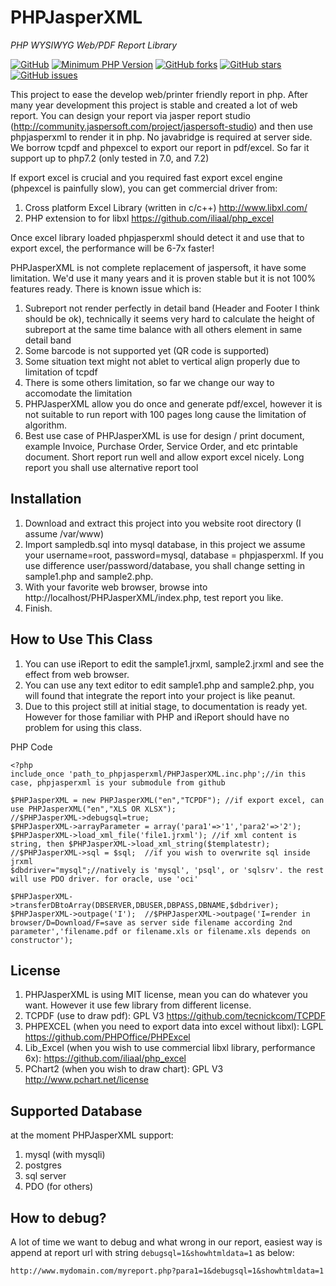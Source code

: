 # PHPJasperXML

_PHP WYSIWYG Web/PDF Report Library_

[![GitHub](https://img.shields.io/github/license/mashape/apistatus.svg)](https://github.com/SIMITGROUP/phpjasperxml)
[![Minimum PHP Version](https://img.shields.io/badge/php-%3E%3D%205.5-yellow.svg?style=flat-square)](https://php.net/)
[![GitHub forks](https://img.shields.io/github/forks/SIMITGROUP/phpjasperxml.svg)](https://github.com/SIMITGROUP/phpjasperxml/network)
[![GitHub stars](https://img.shields.io/github/stars/SIMITGROUP/phpjasperxml.svg)](https://github.com/SIMITGROUP/phpjasperxml/stargazers)
[![GitHub issues](https://img.shields.io/github/issues/SIMITGROUP/phpjasperxml.svg)](https://github.com/SIMITGROUP/phpjasperxml/issues)



This project to ease the develop web/printer friendly report in php. After many year development this project is stable and created a lot of web report. You can design your report via jasper report studio (http://community.jaspersoft.com/project/jaspersoft-studio) and then use phpjasperxml to render it in php. No javabridge is required at server side. We borrow tcpdf and phpexcel to export our report in pdf/excel. So far it support up to php7.2 (only tested in 7.0, and 7.2)

If export excel is crucial and you required fast export excel engine (phpexcel is painfully slow), you can get commercial driver from:
1. Cross platform Excel Library (written in c/c++) http://www.libxl.com/
2. PHP extension to for libxl https://github.com/iliaal/php_excel

Once excel library loaded phpjasperxml should detect it and use that to export excel, the performance will be 6-7x faster!

PHPJasperXML is not complete replacement of jaspersoft, it have some limitation. We'd use it many years and it is proven stable but it is not 100% features ready. There is known issue which is:
1. Subreport not render perfectly in detail band (Header and Footer I think should be ok), technically it seems very hard to calculate the  height of subreport at the same time balance with all others element in same detail band
2. Some barcode is not supported yet (QR code is supported)
3. Some situation text might not ablet to vertical align properly due to limitation of tcpdf
4. There is some others limitation, so far we change our way to accomodate the limitation
5. PHPJasperXML allow you do once and generate pdf/excel, however it is not suitable to run report with 100 pages long cause the limitation of algorithm.
6. Best use case of PHPJasperXML is use for design / print document, example Invoice, Purchase Order, Service Order, and etc printable document. Short report run well and allow export excel nicely. Long report you shall use alternative report tool

Installation
------------------
1. Download and extract this project into you website root directory (I assume /var/www)
2. Import sampledb.sql into mysql database, in this project we assume your username=root, password=mysql, database = phpjasperxml. If you use difference user/password/database, you shall change setting in sample1.php and sample2.php.
3. With your favorite web browser, browse into http://localhost/PHPJasperXML/index.php, test report you like.
4. Finish.

How to Use This Class
------------------
1. You can use iReport to edit the sample1.jrxml, sample2.jrxml and see the effect from web browser.
2. You can use any text editor to edit sample1.php and sample2.php, you will found that integrate the report into your project is like peanut.
3. Due to this project still at initial stage, to documentation is ready yet. However for those familiar with PHP and iReport should have no problem for using this class.


PHP Code
```
<?php
include_once 'path_to_phpjasperxml/PHPJasperXML.inc.php';//in this case, phpjasperxml is your submodule from github

$PHPJasperXML = new PHPJasperXML("en","TCPDF"); //if export excel, can use PHPJasperXML("en","XLS OR XLSX"); 
//$PHPJasperXML->debugsql=true;	
$PHPJasperXML->arrayParameter = array('para1'=>'1','para2'=>'2');
$PHPJasperXML->load_xml_file('file1.jrxml'); //if xml content is string, then $PHPJasperXML->load_xml_string($templatestr);
//$PHPJasperXML->sql = $sql;  //if you wish to overwrite sql inside jrxml
$dbdriver="mysql";//natively is 'mysql', 'psql', or 'sqlsrv'. the rest will use PDO driver. for oracle, use 'oci'

$PHPJasperXML->transferDBtoArray(DBSERVER,DBUSER,DBPASS,DBNAME,$dbdriver);
$PHPJasperXML->outpage('I');  //$PHPJasperXML->outpage('I=render in browser/D=Download/F=save as server side filename according 2nd parameter','filename.pdf or filename.xls or filename.xls depends on constructor');
```

License
------------------
1. PHPJasperXML is using MIT license, mean you can do whatever you want. However it use few library from different license.
2. TCPDF (use to draw pdf): GPL V3 https://github.com/tecnickcom/TCPDF
3. PHPEXCEL (when you need to export data into excel without libxl): LGPL https://github.com/PHPOffice/PHPExcel
4. Lib_Excel (when you wish to use commercial libxl library, performance 6x): https://github.com/iliaal/php_excel
5. PChart2 (when you wish to draw chart): GPL V3 http://www.pchart.net/license

Supported Database
------------------
at the moment PHPJasperXML support:
1. mysql (with mysqli)
2. postgres
3. sql server
4. PDO (for others)


How to debug?
-------------
A lot of time we want to debug and what wrong in our report, easiest way is append at report url with string `debugsql=1&showhtmldata=1` as below:

`http://www.mydomain.com/myreport.php?para1=1&debugsql=1&showhtmldata=1`
